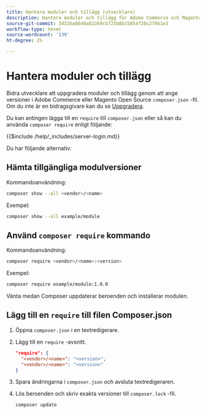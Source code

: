 ```yaml
---
title: Hantera moduler och tillägg (utvecklare)
description: Hantera moduler och tillägg för Adobe Commerce och Magento Open Source med kommandoradsgränssnittet och Composer-pakethanteraren.
source-git-commit: 3432ba8640a82269cb725b8b15854f20c270b1e3
workflow-type: tm+mt
source-wordcount: '139'
ht-degree: 2%

---
```



# Hantera moduler och tillägg

Bidra utvecklare att uppgradera moduler och tillägg genom att ange versioner i Adobe Commerce eller Magento Open Source `composer.json` -fil. Om du inte är en bidragsgivare kan du se [Uppgradera](../implementation/perform-upgrade.md).

Du kan antingen lägga till en `require` till `composer.json` eller så kan du använda `composer require` enligt följande:

{{$include /help/_includes/server-login.md}}

Du har följande alternativ:

## Hämta tillgängliga modulversioner

Kommandoanvändning:

```bash
composer show --all <vendor>/<name>
```

Exempel:

```bash
composer show --all example/module
```

## Använd `composer require` kommando

Kommandoanvändning:

```bash
composer require <vendor>/<name>:<version>
```

Exempel:

```bash
composer require example/module:1.0.0
```

Vänta medan Composer uppdaterar beroenden och installerar modulen.

## Lägg till en `require` till filen Composer.json

1. Öppna `composer.json` i en textredigerare.

1. Lägg till en `require` -avsnitt.

   ```json
   "require": {
     "<vendor>/<name>": "<version>",
     "<vendor>/<name>": "<version>"
   }
   ```

1. Spara ändringarna i `composer.json` och avsluta textredigeraren.

1. Lös beroenden och skriv exakta versioner till `composer.lock` -fil.

   ```bash
   composer update
   ```
